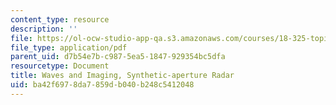 ```yaml
---
content_type: resource
description: ''
file: https://ol-ocw-studio-app-qa.s3.amazonaws.com/courses/18-325-topics-in-applied-mathematics-waves-and-imaging-fall-2015/ba42f6978da7859db040b248c5412048_MIT18_325F15_Chapter5.pdf
file_type: application/pdf
parent_uid: d7b54e7b-c987-5ea5-1847-929354bc5dfa
resourcetype: Document
title: Waves and Imaging, Synthetic-aperture Radar
uid: ba42f697-8da7-859d-b040-b248c5412048
---
```

